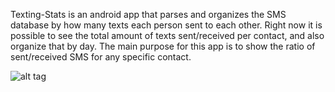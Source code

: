 Texting-Stats is an android app that parses and organizes the SMS database by how many texts each person sent to each other. Right now it is possible to see the total amount of texts sent/received per contact, and also organize that by day. The main purpose for this app is to show the ratio of sent/received SMS for any specific contact.


![alt tag](https://dl-web.dropbox.com/get/textmeBack.png?_subject_uid=92088204&w=AADf4x15pkEc7TjTmkY5R5ceCZi7iOdR__h5Zhk-6uDg_A)
